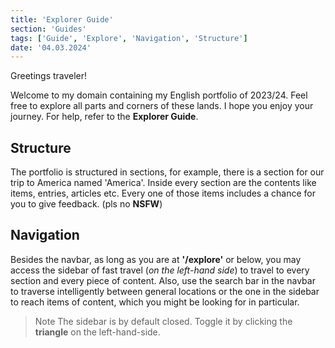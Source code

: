 ```yaml
---
title: 'Explorer Guide'
section: 'Guides'
tags: ['Guide', 'Explore', 'Navigation', 'Structure']
date: '04.03.2024'
---
```


Greetings traveler!

Welcome to my domain containing my English portfolio of 2023/24. Feel free to
explore all parts and corners of these lands. I hope you enjoy your journey. For help, refer to the
**Explorer Guide**.

## Structure

The portfolio is structured in sections, for example, there is a section for our trip to America
named 'America'. Inside every section are the contents like items, entries, articles etc. Every one
of those items includes a chance for you to give feedback. (pls no **NSFW**)

## Navigation

Besides the navbar, as long as you are at **'/explore'** or below, you may access the sidebar of
fast travel (_on the left-hand side_) to travel to every section and every piece of content. Also, use the
search bar in the navbar to traverse intelligently between general locations or the one in the
sidebar to reach items of content, which you might be looking for in particular.

> Note
> The sidebar is by default closed. Toggle it by clicking the **triangle** on the left-hand-side.

 <!-- TODO: Table of Contents -->
